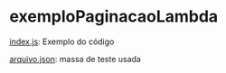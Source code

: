 # exemploPaginacaoLambda
[index.js](index.js): Exemplo do código

[arquivo.json](arquivo.json): massa de teste usada
